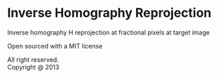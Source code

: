 # Inverse Homography Reprojection

Inverse homography H reprojection at fractional pixels at target image

Open sourced with a MIT license

All right reserved.  
Copyright @ 2013
